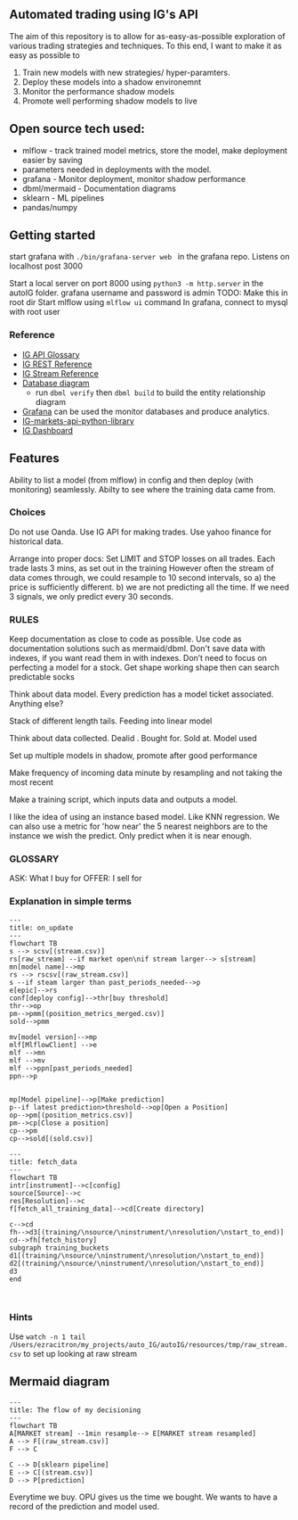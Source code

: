 ## Automated trading using IG's API

The aim of this repository is to allow for as-easy-as-possible exploration of various trading strategies and techniques. To this end, I want to make it as easy as possible to
1) Train new models with new strategies/ hyper-paramters.
2) Deploy these models into a shadow environemnt
3) Monitor the performance shadow models
4) Promote well performing shadow models to live

## Open source tech used:
- mlflow - track trained model metrics, store the model, make deployment easier by saving
- parameters needed in deployments with the model.
- grafana - Monitor deployment, monitor shadow performance
- dbml/mermaid - Documentation diagrams
- sklearn - ML pipelines
- pandas/numpy

## Getting started
start grafana with `./bin/grafana-server web ` in the grafana repo. Listens on localhost post 3000

Start a local server on port 8000 using `python3 -m http.server` in the autoIG folder. 
grafana username and password is admin
TODO: Make this in root dir 
Start mlflow using `mlflow ui` command
In grafana, connect to mysql with root user 


### Reference
- [IG API Glossary](https://labs.ig.com/glossary)
- [IG REST Reference](https://labs.ig.com/rest-trading-api-reference)
- [IG Stream Reference](https://labs.ig.com/streaming-api-reference)
- [Database diagram](https://dbdocs.io/citrez/autoIG)
  - run `dbml verify` then `dbml build` to build the entity relationship diagram
- [Grafana](https://citrez.grafana.net/a/grafana-easystart-app/?src=hg_notification_trial) can be used the monitor databases and produce analytics.
- [IG-markets-api-python-library](https://github.com/ig-python/ig-markets-api-python-library)
- [IG Dashboard](https://www.ig.com/uk/myig/dashboard)
 

## Features
Ability to list a model (from mlflow) in config and then deploy (with monitoring) seamlessly.
Abilty to see where the training data came from. 

### Choices
Do not use Oanda. Use IG API for making trades. 
Use yahoo finance for historical data.

Arrange into proper docs:
Set LIMIT and STOP losses on all trades. Each trade lasts 3 mins, as set out in the training 
However often the stream of data comes through, we could resample to 10 second intervals, so a) the price is sufficiently different. b) we are not predicting all the time. If we need 3 signals, we only predict every 30 seconds. 


### RULES

Keep documentation as close to code as possible. 
Use code as documentation solutions such as mermaid/dbml. 
Don't save data with indexes, if you want read them in with indexes. 
Don’t need to focus on perfecting a model for a stock. Get shape working shape then can search predictable socks

Think about data model. Every prediction has a model ticket associated. Anything else?

Stack of different length tails. Feeding into linear model

Think about data collected. Dealid . Bought for. Sold at. Model used

Set up multiple models in shadow, promote after good performance

Make frequency of incoming data minute by resampling and not taking the most recent

Make a training script, which inputs data and outputs a model. 

I like the idea of using an instance based model. Like KNN regression. We can also use a metric for 'how near' the 5 nearest neighbors are to the instance we wish the predict. Only predict when it is near enough. 

### GLOSSARY
ASK: What I buy for
OFFER: I sell for

### Explanation in simple terms

``` mermaid
---
title: on_update
---
flowchart TB
s --> scsv[(stream.csv)]
rs[raw_stream] --if market open\nif stream larger--> s[stream]
mn[model name]-->mp
rs --> rscsv[(raw_stream.csv)]
s --if steam larger than past_periods_needed-->p
e[epic]-->rs
conf[deploy config]-->thr[buy threshold]
thr-->op
pm-->pmm[(position_metrics_merged.csv)]
sold-->pmm

mv[model version]-->mp
mlf[MlflowClient] -->e
mlf -->mn
mlf -->mv
mlf -->ppn[past_periods_needed]
ppn-->p


mp[Model pipeline]-->p[Make prediction]
p--if latest prediction>threshold-->op[Open a Position]
op-->pm[(position_metrics.csv)]
pm-->cp[Close a position]
cp-->pm
cp-->sold[(sold.csv)]
```

``` mermaid
---
title: fetch_data
---
flowchart TB
intr[instrument]-->c[config]
source[Source]-->c
res[Resolution]-->c
f[fetch_all_training_data]-->cd[Create directory]

c-->cd
fh-->d3[(training/\nsource/\ninstrument/\nresolution/\nstart_to_end)]
cd-->fh[fetch_history]
subgraph training_buckets
d1[(training/\nsource/\ninstrument/\nresolution/\nstart_to_end)]
d2[(training/\nsource/\ninstrument/\nresolution/\nstart_to_end)]
d3
end



```


### Hints
Use `watch -n 1 tail /Users/ezracitron/my_projects/auto_IG/autoIG/resources/tmp/raw_stream.csv` to set up looking at raw stream

## Mermaid diagram

``` mermaid
---
title: The flow of my decisioning
---
flowchart TB
A[MARKET stream] --1min resample--> E[MARKET stream resampled]
A --> F[(raw_stream.csv)]
F --> C

C --> D[sklearn pipeline]
E --> C[(stream.csv)]
D --> P[prediction]
```

Everytime we buy. OPU gives us the time we bought. We wants to have a record of the prediction and model used. 






